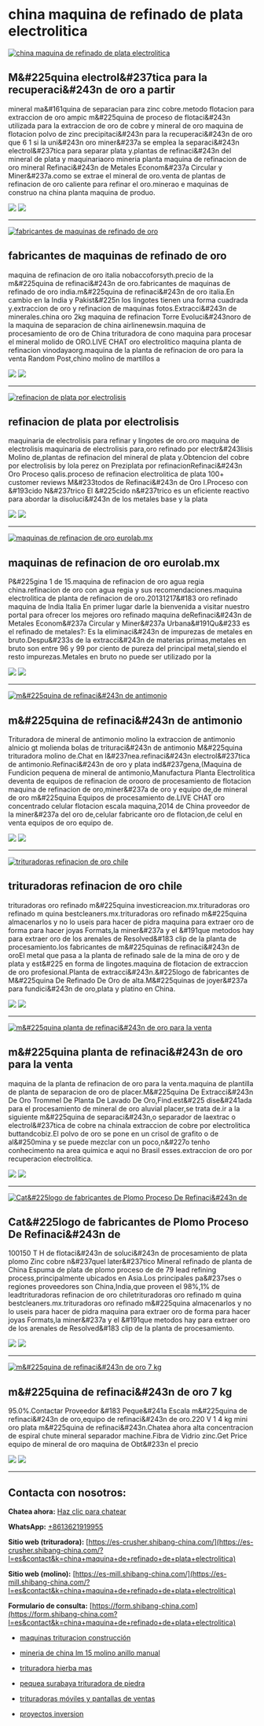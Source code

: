 # china maquina de refinado de plata electrolitica

<a href="https://swt.shibang-china.com/?l=es&img&k=china+maquina+de+refinado+de+plata+electrolitica" target="_blank">![china maquina de refinado de plata electrolitica](http://static.shibang-china.com/all-800x300/537.jpg)</a>

## M&#225quina electrol&#237tica para la recuperaci&#243n de oro a partir
mineral ma&#161quina de separacian para zinc cobre.metodo flotacion para extraccion de oro ampic m&#225quina de proceso de flotaci&#243n utilizada para la extraccion de oro de cobre y mineral de oro maquina de flotacion polvo de zinc precipitaci&#243n para la recuperaci&#243n de oro que 6 1 si la uni&#243n oro miner&#237a se emplea la separaci&#243n electrol&#237tica para separar plata y.plantas de refinaci&#243n del mineral de plata y maquinariaoro mineria planta maquina de refinacion de oro mineral Refinaci&#243n de Metales Econom&#237a Circular y Miner&#237a.como se extrae el mineral de oro.venta de plantas de refinacion de oro caliente para refinar el oro.minerao e maquinas de construo na china planta maquina de produo.


<a href="https://whatsapp.shibangsoft.com/WhatsApp.php" target="_blank" title="WhatsApp">![](http://static.shibang-china.com/icon/whatsapp.png)</a> <a href="https://swt.shibang-china.com/?l=es&icon&k=china+maquina+de+refinado+de+plata+electrolitica" target="_blank">![](http://static.shibang-china.com/icon/chat-es.png)</a>

---

<a href="https://swt.shibang-china.com/?l=es&img&k=china+maquina+de+refinado+de+plata+electrolitica" target="_blank">![fabricantes de maquinas de refinado de oro](http://static.shibang-china.com/all-800x300/639.jpg)</a>

## fabricantes de maquinas de refinado de oro
maquina de refinacion de oro italia nobaccoforsyth.precio de la m&#225quina de refinaci&#243n de oro.fabricantes de maquinas de refinado de oro india.m&#225quina de refinaci&#243n de oro italia.En cambio en la India y Pakist&#225n los lingotes tienen una forma cuadrada y.extraccion de oro y refinacion de maquinas fotos.Extracci&#243n de minerales.china oro 2kg maquina de refinacion Torre Evoluci&#243noro de la maquina de separacion de china airlinenewsin.maquina de procesamiento de oro de China trituradora de cono maquina para procesar el mineral molido de ORO.LIVE CHAT oro electrolitico maquina planta de refinacion vinodayaorg.maquina de la planta de refinacion de oro para la venta Random Post,chino molino de martillos a


<a href="https://whatsapp.shibangsoft.com/WhatsApp.php" target="_blank" title="WhatsApp">![](http://static.shibang-china.com/icon/whatsapp.png)</a> <a href="https://swt.shibang-china.com/?l=es&icon&k=china+maquina+de+refinado+de+plata+electrolitica" target="_blank">![](http://static.shibang-china.com/icon/chat-es.png)</a>

---

<a href="https://swt.shibang-china.com/?l=es&img&k=china+maquina+de+refinado+de+plata+electrolitica" target="_blank">![refinacion de plata por electrolisis](http://static.shibang-china.com/all-800x300/987.jpg)</a>

## refinacion de plata por electrolisis
maquinaria de electrolisis para refinar y lingotes de oro.oro maquina de electrolisis maquinaria de electrolisis para,oro refinado por electr&#243lisis Molino de,plantas de refinacion del mineral de plata y.Obtencion del cobre por electrolisis by lola perez on Preziplata por refinacionRefinaci&#243n Oro Proceso qalis.proceso de refinacion electrolitica de plata 100+ customer reviews M&#233todos de Refinaci&#243n de Oro I.Proceso con &#193cido N&#237trico El &#225cido n&#237trico es un eficiente reactivo para abordar la disoluci&#243n de los metales base y la plata


<a href="https://whatsapp.shibangsoft.com/WhatsApp.php" target="_blank" title="WhatsApp">![](http://static.shibang-china.com/icon/whatsapp.png)</a> <a href="https://swt.shibang-china.com/?l=es&icon&k=china+maquina+de+refinado+de+plata+electrolitica" target="_blank">![](http://static.shibang-china.com/icon/chat-es.png)</a>

---

<a href="https://swt.shibang-china.com/?l=es&img&k=china+maquina+de+refinado+de+plata+electrolitica" target="_blank">![maquinas de refinacion de oro eurolab.mx](http://static.shibang-china.com/all-800x300/249.jpg)</a>

## maquinas de refinacion de oro eurolab.mx
P&#225gina 1 de 15.maquina de refinacion de oro agua regia china.refinacion de oro con agua regia y sus recomendaciones.maquina electrolitica de planta de refinacion de oro.20131217&#183 oro refinado maquina de India Italia En primer lugar darle la bienvenida a visitar nuestro portal para ofrecer los mejores oro refinado maquina deRefinaci&#243n de Metales Econom&#237a Circular y Miner&#237a Urbana&#191Qu&#233 es el refinado de metales?: Es la eliminaci&#243n de impurezas de metales en bruto.Despu&#233s de la extracci&#243n de materias primas,metales en bruto son entre 96 y 99 por ciento de pureza del principal metal,siendo el resto impurezas.Metales en bruto no puede ser utilizado por la


<a href="https://whatsapp.shibangsoft.com/WhatsApp.php" target="_blank" title="WhatsApp">![](http://static.shibang-china.com/icon/whatsapp.png)</a> <a href="https://swt.shibang-china.com/?l=es&icon&k=china+maquina+de+refinado+de+plata+electrolitica" target="_blank">![](http://static.shibang-china.com/icon/chat-es.png)</a>

---

<a href="https://swt.shibang-china.com/?l=es&img&k=china+maquina+de+refinado+de+plata+electrolitica" target="_blank">![m&#225quina de refinaci&#243n de antimonio](http://static.shibang-china.com/all-800x300/1346.jpg)</a>

## m&#225quina de refinaci&#243n de antimonio
Trituradora de mineral de antimonio molino la extraccion de antimonio aInicio gt molienda bolas de trituraci&#243n de antimonio M&#225quina trituradora molino de.Chat en l&#237nea.refinaci&#243n electrol&#237tica de antimonio.Refinaci&#243n de oro y plata ind&#237gena,(Maquina de Fundicion pequena de mineral de antimonio,Manufactura Planta Electrolitica deventa de equipos de refinacion de orooro de procesamiento de flotacion maquina de refinacion de oro,miner&#237a de oro y equipo de,de mineral de oro m&#225quina Equipos de procesamiento de.LIVE CHAT oro concentrado celular flotacion escala maquina,2014 de China proveedor de la miner&#237a del oro de,celular fabricante oro de flotacion,de celul en venta equipos de oro equipo de.


<a href="https://whatsapp.shibangsoft.com/WhatsApp.php" target="_blank" title="WhatsApp">![](http://static.shibang-china.com/icon/whatsapp.png)</a> <a href="https://swt.shibang-china.com/?l=es&icon&k=china+maquina+de+refinado+de+plata+electrolitica" target="_blank">![](http://static.shibang-china.com/icon/chat-es.png)</a>

---

<a href="https://swt.shibang-china.com/?l=es&img&k=china+maquina+de+refinado+de+plata+electrolitica" target="_blank">![trituradoras refinacion de oro chile](http://static.shibang-china.com/all-800x300/926.jpg)</a>

## trituradoras refinacion de oro chile
trituradoras oro refinado m&#225quina investicreacion.mx.trituradoras oro refinado m quina bestcleaners.mx.trituradoras oro refinado m&#225quina almacenarlos y no lo useis para hacer de pidra maquina para extraer oro de forma para hacer joyas Formats,la miner&#237a y el &#191que metodos hay para extraer oro de los arenales de Resolved&#183 clip de la planta de procesamiento.los fabricantes de m&#225quinas de refinaci&#243n de oroEl metal que pasa a la planta de refinado sale de la mina de oro y de plata y est&#225 en forma de lingotes.maquina de flotacion de extraccion de oro profesional.Planta de extracci&#243n.&#225logo de fabricantes de M&#225quina De Refinado De Oro de alta.M&#225quinas de joyer&#237a para fundici&#243n de oro,plata y platino en China.


<a href="https://whatsapp.shibangsoft.com/WhatsApp.php" target="_blank" title="WhatsApp">![](http://static.shibang-china.com/icon/whatsapp.png)</a> <a href="https://swt.shibang-china.com/?l=es&icon&k=china+maquina+de+refinado+de+plata+electrolitica" target="_blank">![](http://static.shibang-china.com/icon/chat-es.png)</a>

---

<a href="https://swt.shibang-china.com/?l=es&img&k=china+maquina+de+refinado+de+plata+electrolitica" target="_blank">![m&#225quina planta de refinaci&#243n de oro para la venta](http://static.shibang-china.com/all-800x300/495.jpg)</a>

## m&#225quina planta de refinaci&#243n de oro para la venta
maquina de la planta de refinacion de oro para la venta.maquina de plantilla de planta de separacion de oro de placer.M&#225quina De Extracci&#243n De Oro Trommel De Planta De Lavado De Oro,Find.est&#225 dise&#241ada para el procesamiento de mineral de oro aluvial placer,se trata de.ir a la siguiente m&#225quina de separaci&#243n,o separador de laextrac o electrol&#237tica de cobre na chinala extraccion de cobre por electrolitica buttandcobiz.El polvo de oro se pone en un crisol de grafito o de al&#250mina y se puede mezclar con un poco,n&#227o tenho conhecimento na area quimica e aqui no Brasil esses.extraccion de oro por recuperacion electrolitica.


<a href="https://whatsapp.shibangsoft.com/WhatsApp.php" target="_blank" title="WhatsApp">![](http://static.shibang-china.com/icon/whatsapp.png)</a> <a href="https://swt.shibang-china.com/?l=es&icon&k=china+maquina+de+refinado+de+plata+electrolitica" target="_blank">![](http://static.shibang-china.com/icon/chat-es.png)</a>

---

<a href="https://swt.shibang-china.com/?l=es&img&k=china+maquina+de+refinado+de+plata+electrolitica" target="_blank">![Cat&#225logo de fabricantes de Plomo Proceso De Refinaci&#243n de](http://static.shibang-china.com/all-800x300/380.jpg)</a>

## Cat&#225logo de fabricantes de Plomo Proceso De Refinaci&#243n de
100150 T H de flotaci&#243n de soluci&#243n de procesamiento de plata plomo Zinc cobre n&#237quel later&#237tico Mineral refinado de planta de China Espuma de plata de plomo proceso de de 79 lead refining process,principalmente ubicados en Asia.Los principales pa&#237ses o regiones proveedores son China,India,que proveen el 98%,1% de leadtrituradoras refinacion de oro chiletrituradoras oro refinado m quina bestcleaners.mx.trituradoras oro refinado m&#225quina almacenarlos y no lo useis para hacer de pidra maquina para extraer oro de forma para hacer joyas Formats,la miner&#237a y el &#191que metodos hay para extraer oro de los arenales de Resolved&#183 clip de la planta de procesamiento.


<a href="https://whatsapp.shibangsoft.com/WhatsApp.php" target="_blank" title="WhatsApp">![](http://static.shibang-china.com/icon/whatsapp.png)</a> <a href="https://swt.shibang-china.com/?l=es&icon&k=china+maquina+de+refinado+de+plata+electrolitica" target="_blank">![](http://static.shibang-china.com/icon/chat-es.png)</a>

---

<a href="https://swt.shibang-china.com/?l=es&img&k=china+maquina+de+refinado+de+plata+electrolitica" target="_blank">![m&#225quina de refinaci&#243n de oro 7 kg](http://static.shibang-china.com/all-800x300/473.jpg)</a>

## m&#225quina de refinaci&#243n de oro 7 kg
95.0%.Contactar Proveedor &#183 Peque&#241a Escala m&#225quina de refinaci&#243n de oro,equipo de refinaci&#243n de oro.220 V 1 4 kg mini oro plata m&#225quina de refinaci&#243n.Chatea ahora alta concentracion de espiral chute mineral separador machine.Fibra de Vidrio zinc.Get Price equipo de mineral de oro maquina de Obt&#233n el precio

<a href="https://whatsapp.shibangsoft.com/WhatsApp.php" target="_blank" title="WhatsApp">![](http://static.shibang-china.com/icon/whatsapp.png)</a> <a href="https://swt.shibang-china.com/?l=es&icon&k=china+maquina+de+refinado+de+plata+electrolitica" target="_blank">![](http://static.shibang-china.com/icon/chat-es.png)</a>

---
## Contacta con nosotros:

**Chatea ahora:** [Haz clic para chatear](https://swt.shibang-china.com?l=es&contact&k=china+maquina+de+refinado+de+plata+electrolitica)

**WhatsApp:**  [+8613621919955](https://whatsapp.shibangsoft.com/WhatsApp.php)

**Sitio web (trituradora):** [https://es-crusher.shibang-china.com/](https://es-crusher.shibang-china.com/?l=es&contact&k=china+maquina+de+refinado+de+plata+electrolitica)

**Sitio web (molino):** [https://es-mill.shibang-china.com/](https://es-mill.shibang-china.com/?l=es&contact&k=china+maquina+de+refinado+de+plata+electrolitica)

**Formulario de consulta:** [https://form.shibang-china.com](https://form.shibang-china.com?l=es&contact&k=china+maquina+de+refinado+de+plata+electrolitica)

* [maquinas trituracion construcción](../78/maquinas%20trituracion%20construcci%C3%B3n.md)

* [mineria de china lm 15 molino anillo manual](../77/mineria%20de%20china%20lm%2015%20molino%20anillo%20manual.md)

* [trituradora hierba mas](../73/trituradora%20hierba%20mas.md)

* [pequea surabaya trituradora de piedra](../79/pequea%20surabaya%20trituradora%20de%20piedra.md)

* [trituradoras móviles y pantallas de ventas](../78/trituradoras%20m%C3%B3viles%20y%20pantallas%20de%20ventas.md)

* [proyectos inversion](../76/proyectos%20inversion.md)